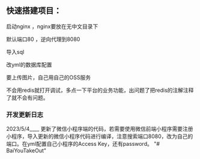 ## 快速搭建项目：
启动nginx ，nginx要放在无中文目录下

默认端口80 ，逆向代理到8080

导入sql

改yml的数据库配置

要上传图片，自己用自己的OSS服务

不会用redis就打开调试，多点一下平台的业务功能，出问题了把redis的注解注释了就不会有问题。
### 开发更新日志
2023/5/4____ 更新了微信小程序端的代码，若需要使用微信前端小程序需要注册小程序，导入更新的微信小程序代码进行编译，注意搜索端口8080，改为自己的端口。在yml配置自己小程序的Access Key，还有password。
"# BaiYouTakeOut" 
